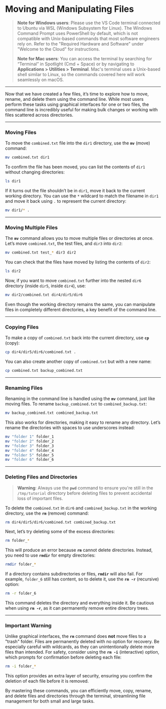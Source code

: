 # **Moving and Manipulating Files**

> **Note for Windows users**: Please use the VS Code terminal connected to Ubuntu via WSL (Windows Subsystem for Linux). The Windows Command Prompt uses PowerShell by default, which is not compatible with Unix-based commands that most software engineers rely on. Refer to the "Required Hardware and Software" under "Welcome to the Cloud" for instructions.
>
> **Note for Mac users**: You can access the terminal by searching for “Terminal” in Spotlight (Cmd + Space) or by navigating to **Applications > Utilities > Terminal**. Mac's terminal uses a Unix-based shell similar to Linux, so the commands covered here will work seamlessly on macOS.

---

Now that we have created a few files, it’s time to explore how to move, rename, and delete them using the command line. While most users perform these tasks using graphical interfaces for one or two files, the command line is incredibly useful for making bulk changes or working with files scattered across directories.

---

### **Moving Files**

To move the `combined.txt` file into the `dir1` directory, use the **`mv`** (move) command:

```bash
mv combined.txt dir1
```

To confirm the file has been moved, you can list the contents of `dir1` without changing directories:

```bash
ls dir1
```

If it turns out the file shouldn’t be in `dir1`, move it back to the current working directory. You can use the `*` wildcard to match the filename in `dir1` and move it back using `.` to represent the current directory:

```bash
mv dir1/* .
```

---

### **Moving Multiple Files**

The **`mv`** command allows you to move multiple files or directories at once. Let’s move `combined.txt`, the test files, and `dir3` into `dir2`:

```bash
mv combined.txt test_* dir3 dir2
```

You can check that the files have moved by listing the contents of `dir2`:

```bash
ls dir2
```

Now, if you want to move `combined.txt` further into the nested `dir6` directory (inside `dir5`, inside `dir4`), use:

```bash
mv dir2/combined.txt dir4/dir5/dir6
```

Even though the working directory remains the same, you can manipulate files in completely different directories, a key benefit of the command line.

---

### **Copying Files**

To make a copy of `combined.txt` back into the current directory, use **`cp`** (copy):

```bash
cp dir4/dir5/dir6/combined.txt .
```

You can also create another copy of `combined.txt` but with a new name:

```bash
cp combined.txt backup_combined.txt
```

---

### **Renaming Files**

Renaming in the command line is handled using the **`mv`** command, just like moving files. To rename `backup_combined.txt` to `combined_backup.txt`:

```bash
mv backup_combined.txt combined_backup.txt
```

This also works for directories, making it easy to rename any directory. Let’s rename the directories with spaces to use underscores instead:

```bash
mv "folder 1" folder_1
mv "folder 2" folder_2
mv "folder 3" folder_3
mv "folder 4" folder_4
mv "folder 5" folder_5
mv "folder 6" folder_6
```

---

### **Deleting Files and Directories**

> **Warning**: Always use the **`pwd`** command to ensure you're still in the `/tmp/tutorial` directory before deleting files to prevent accidental loss of important files.

To delete the `combined.txt` in `dir6` and `combined_backup.txt` in the working directory, use the **`rm`** (remove) command:

```bash
rm dir4/dir5/dir6/combined.txt combined_backup.txt
```

Next, let’s try deleting some of the excess directories:

```bash
rm folder_*
```

This will produce an error because **`rm`** cannot delete directories. Instead, you need to use **`rmdir`** for empty directories:

```bash
rmdir folder_*
```

If a directory contains subdirectories or files, **`rmdir`** will also fail. For example, `folder_6` still has content, so to delete it, use the **`rm -r`** (recursive) option:

```bash
rm -r folder_6
```

This command deletes the directory and everything inside it. Be cautious when using **`rm -r`**, as it can permanently remove entire directory trees.

---

### **Important Warning**

Unlike graphical interfaces, the **`rm`** command does **not** move files to a "trash" folder. Files are permanently deleted with no option for recovery. Be especially careful with wildcards, as they can unintentionally delete more files than intended. For safety, consider using the **`rm -i`** (interactive) option, which prompts for confirmation before deleting each file:

```bash
rm -i folder_*
```

This option provides an extra layer of security, ensuring you confirm the deletion of each file before it is removed.

By mastering these commands, you can efficiently move, copy, rename, and delete files and directories through the terminal, streamlining file management for both small and large tasks.